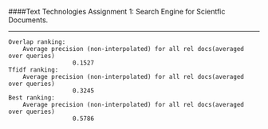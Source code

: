 ####Text Technologies Assignment 1: Search Engine for Scientfic Documents.

- - -

```
Overlap ranking:
	Average precision (non-interpolated) for all rel docs(averaged over queries)
                  0.1527 
Tfidf ranking:
	Average precision (non-interpolated) for all rel docs(averaged over queries)
                  0.3245 
Best ranking:
	Average precision (non-interpolated) for all rel docs(averaged over queries)
                  0.5786 
```
